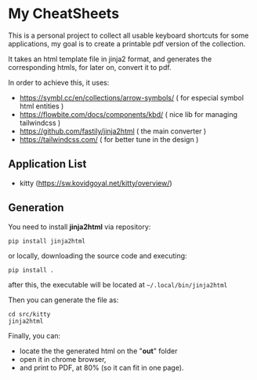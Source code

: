 # My CheatSheets

This is a personal project to collect all usable keyboard shortcuts for some applications, my goal is to create a printable pdf version of the collection.

It takes an html template file in jinja2 format, and generates the corresponding htmls, for later on, convert it to pdf.

In order to achieve this, it uses:
- https://symbl.cc/en/collections/arrow-symbols/ ( for especial symbol html entities )
- https://flowbite.com/docs/components/kbd/ ( nice lib for managing tailwindcss )
- https://github.com/fastily/jinja2html ( the main converter )
- https://tailwindcss.com/ ( for better tune in the design )

## Application List

 - kitty (https://sw.kovidgoyal.net/kitty/overview/)

## Generation

You need to install **jinja2html** via repository:
```
pip install jinja2html
```

or locally, downloading the source code and executing:
```
pip install .
```

after this, the executable will be located at ```~/.local/bin/jinja2html```

Then you can generate the file as:
```
cd src/kitty
jinja2html
```

Finally, you can:
- locate the the generated html on the "**out**" folder
- open it in chrome browser,
- and print to PDF, at 80% (so it can fit in one page).
